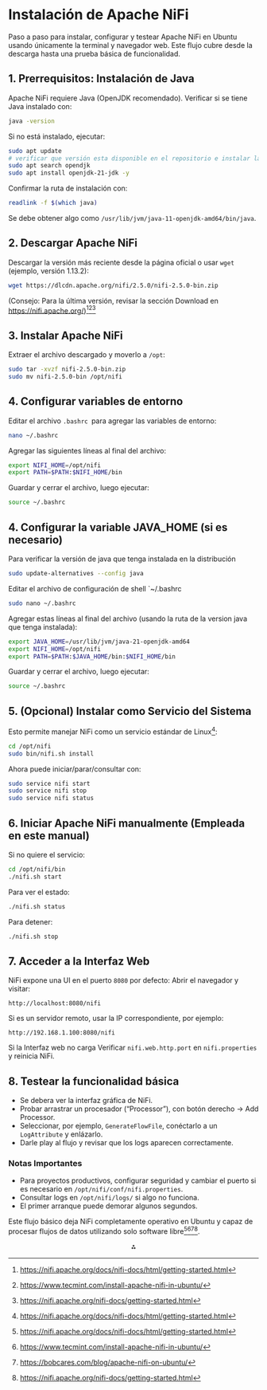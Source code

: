 # Instalación de Apache NiFi

Paso a paso para instalar, configurar y testear Apache NiFi en Ubuntu usando únicamente la terminal y navegador web. Este flujo cubre desde la descarga hasta una prueba básica de funcionalidad.

## 1. Prerrequisitos: Instalación de Java

Apache NiFi requiere Java (OpenJDK recomendado). Verificar si se tiene Java instalado con:

```bash
java -version
```

Si no está instalado, ejecutar:

```bash
sudo apt update
# verificar que versión esta disponible en el repositorio e instalar la mas reciente
sudo apt search opendjk
sudo apt install openjdk-21-jdk -y
```

Confirmar la ruta de instalación con:

```bash
readlink -f $(which java)
```

Se debe obtener algo como `/usr/lib/jvm/java-11-openjdk-amd64/bin/java`.

## 2. Descargar Apache NiFi

Descargar la versión más reciente desde la página oficial o usar `wget` (ejemplo, versión 1.13.2):

```bash
wget https://dlcdn.apache.org/nifi/2.5.0/nifi-2.5.0-bin.zip
```

(Consejo: Para la última versión, revisar la sección Download en https://nifi.apache.org/)[^1][^2][^3]

## 3. Instalar Apache NiFi

Extraer el archivo descargado y moverlo a `/opt`:

```bash
sudo tar -xvzf nifi-2.5.0-bin.zip
sudo mv nifi-2.5.0-bin /opt/nifi
```
## 4. Configurar variables de entorno

Editar el archivo `.bashrc `para agregar las variables de entorno:

```bash
nano ~/.bashrc
```
Agregar las siguientes líneas al final del archivo:

```bash
export NIFI_HOME=/opt/nifi
export PATH=$PATH:$NIFI_HOME/bin
```
Guardar y cerrar el archivo, luego ejecutar:

```bash
source ~/.bashrc
```

## 4. Configurar la variable JAVA_HOME (si es necesario)

Para verificar la versión de java que tenga instalada en la distribución
```bash
sudo update-alternatives --config java
```
Editar el archivo de configuración de shell `~/.bashrc 

```bash
sudo nano ~/.bashrc
```
Agregar estas líneas al final del archivo (usando la ruta de la version java que tenga instalada):

```bash
export JAVA_HOME=/usr/lib/jvm/java-21-openjdk-amd64
export NIFI_HOME=/opt/nifi
export PATH=$PATH:$JAVA_HOME/bin:$NIFI_HOME/bin
```

Guardar y cerrar el archivo, luego ejecutar:

```bash
source ~/.bashrc
```

## 5. (Opcional) Instalar como Servicio del Sistema

Esto permite manejar NiFi como un servicio estándar de Linux[^1]:

```bash
cd /opt/nifi
sudo bin/nifi.sh install
```

Ahora puede iniciar/parar/consultar con:

```bash
sudo service nifi start
sudo service nifi stop
sudo service nifi status
```


## 6. Iniciar Apache NiFi manualmente (Empleada en este manual)

Si no quiere el servicio:

```bash
cd /opt/nifi/bin
./nifi.sh start
```

Para ver el estado:

```bash
./nifi.sh status
```

Para detener:

```bash
./nifi.sh stop
```


## 7. Acceder a la Interfaz Web

NiFi expone una UI en el puerto `8080` por defecto:
Abrir el navegador y visitar:

```
http://localhost:8080/nifi
```

Si es un servidor remoto, usar la IP correspondiente, por ejemplo:

```
http://192.168.1.100:8080/nifi
```
Si la Interfaz web no carga	Verificar `nifi.web.http.port` en `nifi.properties` y reinicia NiFi.

## 8. Testear la funcionalidad básica

- Se debera ver la interfaz gráfica de NiFi.
- Probar arrastrar un procesador (“Processor”), con botón derecho -> Add Processor.
- Seleccionar, por ejemplo, `GenerateFlowFile`, conéctarlo a un `LogAttribute` y enlázarlo.
- Darle play al flujo y revisar que los logs aparecen correctamente.


### Notas Importantes

- Para proyectos productivos, configurar seguridad y cambiar el puerto si es necesario en `/opt/nifi/conf/nifi.properties`.
- Consultar logs en `/opt/nifi/logs/` si algo no funciona.
- El primer arranque puede demorar algunos segundos.

Este flujo básico deja NiFi completamente operativo en Ubuntu y capaz de procesar flujos de datos utilizando solo software libre[^1][^2][^4][^3].

<div style="text-align: center">⁂</div>

[^1]: https://nifi.apache.org/docs/nifi-docs/html/getting-started.html

[^2]: https://www.tecmint.com/install-apache-nifi-in-ubuntu/

[^3]: https://nifi.apache.org/nifi-docs/getting-started.html

[^4]: https://bobcares.com/blog/apache-nifi-on-ubuntu/

[^5]: https://nifi.apache.org

[^6]: https://www.reddit.com/r/nifi/comments/1c9dvzp/nifi_quick_setup_in_ubuntu_local/

[^7]: https://www.youtube.com/watch?v=dYFOluBIMMs

[^8]: https://community.cloudera.com/t5/Support-Questions/Apache-Nifi-1-17-0-installation-on-Linux-ubuntu-18-04/td-p/349413

[^9]: https://courses.cs.ut.ee/2021/cloud/spring/Main/Practice11

[^10]: https://techexpert.tips/es/apache-nifi-es/apache-nifi-instalacion-en-ubuntu-linux/

[^11]: https://community.cloudera.com/t5/Support-Questions/Learning-nifi-and-testing-between-2-laptop/td-p/383519

[^12]: https://blog.devgenius.io/installing-apache-nifi-2-0-0-m1-on-ubuntu-20-04-ec40ca9e10b1

[^13]: https://stackoverflow.com/questions/57062240/how-can-apache-nifi-flow-be-tested

[^14]: https://community.cloudera.com/t5/Support-Questions/Learning-nifi-and-testing-between-2-laptop/m-p/383562/highlight/true

[^15]: https://gist.github.com/shraddha-kr/b72e7a39e95a85ff025c6a586be2def9

